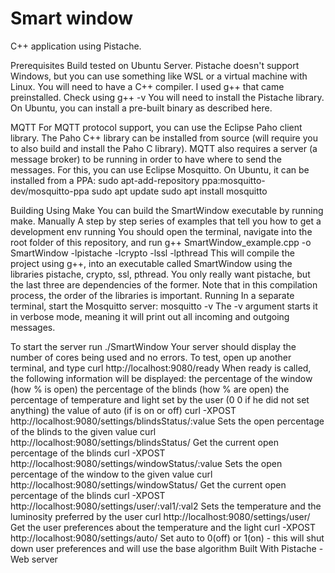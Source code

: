 # Smart window 
 C++ application using Pistache.

Prerequisites
Build tested on Ubuntu Server. Pistache doesn't support Windows, but you can use something like WSL or a virtual machine with Linux.
You will need to have a C++ compiler. I used g++ that came preinstalled. Check using g++ -v
You will need to install the Pistache library. On Ubuntu, you can install a pre-built binary as described here.
 
MQTT
For MQTT protocol support, you can use the Eclipse Paho client library. The Paho C++ library can be installed from source (will require you to also build and install the Paho C library).
MQTT also requires a server (a message broker) to be running in order to have where to send the messages. For this, you can use Eclipse Mosquitto. On Ubuntu, it can be installed from a PPA:
sudo apt-add-repository ppa:mosquitto-dev/mosquitto-ppa
sudo apt update
sudo apt install mosquitto
 
Building
Using Make
You can build the SmartWindow executable by running make.
Manually
A step by step series of examples that tell you how to get a development env running
You should open the terminal, navigate into the root folder of this repository, and run
g++ SmartWindow_example.cpp -o SmartWindow -lpistache -lcrypto -lssl -lpthread
This will compile the project using g++, into an executable called SmartWindow using the libraries pistache, crypto, ssl, pthread. You only really want pistache, but the last three are dependencies of the former. Note that in this compilation process, the order of the libraries is important.
Running
In a separate terminal, start the Mosquitto server:
mosquitto -v
The -v argument starts it in verbose mode, meaning it will print out all incoming and outgoing messages.

To start the server run
./SmartWindow
Your server should display the number of cores being used and no errors.
To test, open up another terminal, and type
curl http://localhost:9080/ready
When ready is called, the following information will be displayed:
the percentage of the window (how % is open)
the percentage of the blinds (how % are open)
the percentage of temperature and light set by the user (0 0  if he did not set anything)
the value of auto (if is on or off)
curl -XPOST http://localhost:9080/settings/blindsStatus/:value
Sets the open percentage of the blinds to the given value
curl http://localhost:9080/settings/blindsStatus/
Get the current open percentage of the blinds
curl -XPOST http://localhost:9080/settings/windowStatus/:value
Sets the open percentage of the window to the given value
curl http://localhost:9080/settings/windowStatus/
Get the current open percentage of the blinds
curl -XPOST http://localhost:9080/settings/user/:val1/:val2
Sets the temperature and the luminosity preferred by the user 
curl http://localhost:9080/settings/user/
Get the user preferences about the temperature and the light
curl -XPOST http://localhost:9080/settings/auto/
Set auto to 0(off) or 1(on) - this will shut down user preferences and will use the base algorithm
Built With
Pistache - Web server
